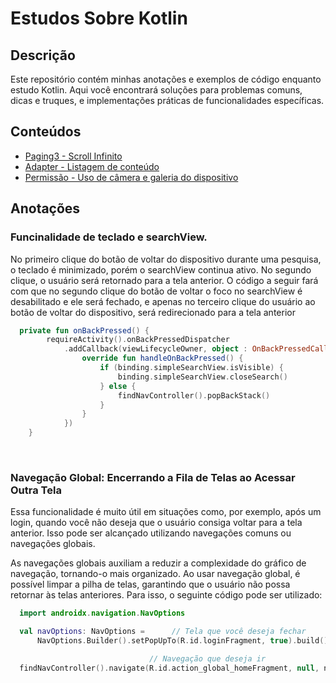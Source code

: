# Estudos Sobre Kotlin

## Descrição
Este repositório contém minhas anotações e exemplos de código enquanto estudo Kotlin. Aqui você encontrará soluções para problemas comuns, dicas e truques, e implementações práticas de funcionalidades específicas.

## Conteúdos
- [Paging3 - Scroll Infinito](https://github.com/gabrieltangerina/Kotlin/blob/e75915671b522814213663c3f9317dd0606edf07/README_PAGING.md)
- [Adapter - Listagem de conteúdo](https://github.com/gabrieltangerina/Kotlin/blob/e75915671b522814213663c3f9317dd0606edf07/README_PAGING.md)
- [Permissão - Uso de câmera e galeria do dispositivo](https://github.com/gabrieltangerina/Kotlin/blob/main/README_PERMISSION.md)

## Anotações 

### Funcinalidade de teclado e searchView. 
No primeiro clique do botão de voltar do dispositivo durante uma pesquisa, o teclado é minimizado, porém o searchView continua ativo. No segundo clique, o usuário será retornado para a tela anterior. O código a seguir fará com que no segundo clique
do botão de voltar o foco no searchView é desabilitado e ele será fechado, e apenas no terceiro clique do usuário ao botão de voltar do dispositivo, será redirecionado para a tela anterior

```kotlin 
  private fun onBackPressed() {
        requireActivity().onBackPressedDispatcher
            .addCallback(viewLifecycleOwner, object : OnBackPressedCallback(true) {
                override fun handleOnBackPressed() {
                    if (binding.simpleSearchView.isVisible) {
                        binding.simpleSearchView.closeSearch()
                    } else {
                        findNavController().popBackStack()
                    }
                }
            })
    }
```

<br>

### Navegação Global: Encerrando a Fila de Telas ao Acessar Outra Tela
Essa funcionalidade é muito útil em situações como, por exemplo, após um login, quando você não deseja que o usuário consiga voltar para a tela anterior. Isso pode ser alcançado utilizando navegações comuns ou navegações globais.

As navegações globais auxiliam a reduzir a complexidade do gráfico de navegação, tornando-o mais organizado. Ao usar navegação global, é possível limpar a pilha de telas, garantindo que o usuário não possa retornar às telas anteriores. Para isso, o seguinte código pode ser utilizado:
```kotlin
  import androidx.navigation.NavOptions

  val navOptions: NavOptions =      // Tela que você deseja fechar
      NavOptions.Builder().setPopUpTo(R.id.loginFragment, true).build()

                               // Navegação que deseja ir
  findNavController().navigate(R.id.action_global_homeFragment, null, navOptions)
```
